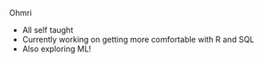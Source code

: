 Ohmri

- All self taught
- Currently working on getting more comfortable with R and SQL
- Also exploring ML!

